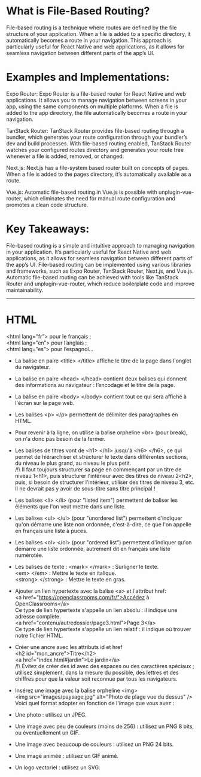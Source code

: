 # What is File-Based Routing?

File-based routing is a technique where routes are defined by the file structure of your application. When a file is added to a specific directory, it automatically becomes a route in your navigation. This approach is particularly useful for React Native and web applications, as it allows for seamless navigation between different parts of the app’s UI.

# Examples and Implementations:

Expo Router: Expo Router is a file-based router for React Native and web applications. It allows you to manage navigation between screens in your app, using the same components on multiple platforms. When a file is added to the app directory, the file automatically becomes a route in your navigation.

TanStack Router: TanStack Router provides file-based routing through a bundler, which generates your route configuration through your bundler’s dev and build processes. With file-based routing enabled, TanStack Router watches your configured routes directory and generates your route tree whenever a file is added, removed, or changed.

Next.js: Next.js has a file-system based router built on concepts of pages. When a file is added to the pages directory, it’s automatically available as a route.

Vue.js: Automatic file-based routing in Vue.js is possible with unplugin-vue-router, which eliminates the need for manual route configuration and promotes a clean code structure.

# Key Takeaways:
File-based routing is a simple and intuitive approach to managing navigation in your application.
It’s particularly useful for React Native and web applications, as it allows for seamless navigation between different parts of the app’s UI.
File-based routing can be implemented using various libraries and frameworks, such as Expo Router, TanStack Router, Next.js, and Vue.js.
Automatic file-based routing can be achieved with tools like TanStack Router and unplugin-vue-router, which reduce boilerplate code and improve maintainability.





-------------------------------------------------------------------


# HTML
\<html lang=”fr”>  pour le français ; \
\<html lang=”en”>  pour l’anglais ; \
\<html lang=”es”>  pour l’espagnol…

- La balise en paire \<title> \</title> affiche le titre de la page dans l'onglet du navigateur.
- La balise en paire \<head> \</head> contient deux balises qui donnent des informations au navigateur : l’encodage et le titre de la page.
- La balise en paire \<body> \</body> contient tout ce qui sera affiché à l'écran sur la page web.
- Les balises \<p> \</p> permettent de délimiter des paragraphes en HTML.
- Pour revenir à la ligne, on utilise la balise orpheline \<br> (pour break), on n'a donc pas besoin de la fermer.

- Les balises de titres vont de \<h1> \</h1> jusqu'à \<h6> \</h6>, ce qui permet de hiérarchiser et structurer le texte dans différentes sections, du niveau le plus grand, au niveau le plus petit. \
/!\ Il faut toujours structurer sa page en commençant par un titre de niveau 1\<h1>, puis structurer l'intérieur avec des titres de niveau 2\<h2>, puis, si besoin de structurer l'intérieur, utiliser des titres de niveau 3, etc. \
Il ne devrait pas y avoir de sous-titre sans titre principal !

- Les balises \<li> \</li> (pour "listed item") permettent de baliser les éléments que l'on veut mettre dans une liste.
- Les balises \<ul> \</ul> (pour "unordered list") permettent d'indiquer qu'on démarre une liste non ordonnée, c'est-à-dire, ce que l'on appelle en français une liste à puces.
- Les balises \<ol> \</ol> (pour "ordered list") permettent d'indiquer qu'on démarre une liste ordonnée, autrement dit en français une liste numérotée.

- Les balises de texte :
\<mark> \</mark> : Surligner le texte. \
\<em> \</em> : Mettre le texte en italique. \
\<strong> \</strong> : Mettre le texte en gras.

- Ajouter un lien hypertexte avec la balise \<a> et l'attribut href: \
\<a href="https://openclassrooms.com/fr/">Accédez à OpenClassrooms\</a> \
Ce type de lien hypertexte s'appelle un lien absolu : il indique une adresse complète. \
\<a href="contenu/autredossier/page3.html">Page 3\</a> \
Ce type de lien hypertexte s'appelle un lien relatif : il indique où trouver notre fichier HTML.

- Créer une ancre avec les attributs id et href \
\<h2 id="mon_ancre">Titre\</h2> \
\<a href="index.html#jardin">Le jardin\</a> \
/!\ Évitez de créer des id  avec des espaces ou des caractères spéciaux ; utilisez simplement, dans la mesure du possible, des lettres et des chiffres pour que la valeur soit reconnue par tous les navigateurs.

- Insérez une image avec la balise orpheline \<img> \
\<img src="images/paysage.jpg" alt="Photo de plage vue du dessus" /> \
Voici quel format adopter en fonction de l'image que vous avez :
- Une photo : utilisez un JPEG.
- Une image avec peu de couleurs (moins de 256) : utilisez un PNG 8 bits, ou éventuellement un GIF.
- Une image avec beaucoup de couleurs : utilisez un PNG 24 bits.
- Une image animée : utilisez un GIF animé.
- Un logo vectoriel : utilisez un SVG.
